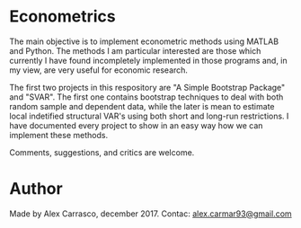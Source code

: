 # Econometrics

The main objective is to implement econometric methods using MATLAB and Python. The methods I am particular interested are those which currently I have found incompletely implemented in those programs and, in my view, are very useful for economic research.

The first two projects in this respository are "A Simple Bootstrap Package" and "SVAR". The first one contains bootstrap techniques to deal with both random sample and dependent data, while the later is mean to estimate local indetified structural VAR's using both short and long-run restrictions. I have documented every project to show in an easy way how we can implement these methods.

Comments, suggestions, and critics are welcome.

# Author
Made by Alex Carrasco, december 2017. Contac: alex.carmar93@gmail.com
